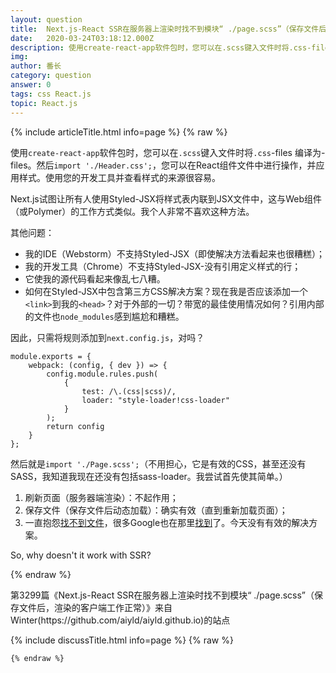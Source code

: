 ```yaml
---
layout: question
title:  Next.js-React SSR在服务器上渲染时找不到模块“ ./page.scss”（保存文件后，渲染的客户端工作正常）
date:   2020-03-24T03:18:12.000Z
description: 使用create-react-app软件包时，您可以在.scss键入文件时将.css-files 编译为-files。然后import './Header...
img: 
author: 番长
category: question
answer: 0
tags: css React.js
topic: React.js
---
```

<div class="article-root">
  <div class="article">
    {% include articleTitle.html info=page %}
    {% raw %}
    <div class="article-content"><p><font style="vertical-align: inherit;"><font style="vertical-align: inherit;">使用</font></font><code>create-react-app</code><font style="vertical-align: inherit;"><font style="vertical-align: inherit;">软件包时，您可以在</font></font><code>.scss</code><font style="vertical-align: inherit;"><font style="vertical-align: inherit;">键入文件时将</font></font><code>.css</code><font style="vertical-align: inherit;"><font style="vertical-align: inherit;">-files </font><font style="vertical-align: inherit;">编译为</font><font style="vertical-align: inherit;">-files。</font><font style="vertical-align: inherit;">然后</font></font><code>import './Header.css';</code><font style="vertical-align: inherit;"><font style="vertical-align: inherit;">，</font><font style="vertical-align: inherit;">您可以</font><font style="vertical-align: inherit;">在React组件文件中进行操作，并应用样式。</font><font style="vertical-align: inherit;">使用您的开发工具并查看样式的来源很容易。</font></font></p>

<p><font style="vertical-align: inherit;"><font style="vertical-align: inherit;">Next.js试图让所有人使用Styled-JSX将样式表内联到JSX文件中，这与Web组件（或Polymer）的工作方式类似。</font><font style="vertical-align: inherit;">我个人非常不喜欢这种方法。</font></font></p>

<p><font style="vertical-align: inherit;"><font style="vertical-align: inherit;">其他问题：</font></font></p>

<ul>
<li><font style="vertical-align: inherit;"><font style="vertical-align: inherit;">我的IDE（Webstorm）不支持Styled-JSX（即使解决方法看起来也很糟糕）；</font></font></li>
<li><font style="vertical-align: inherit;"><font style="vertical-align: inherit;">我的开发工具（Chrome）不支持Styled-JSX-没有引用定义样式的行；</font></font></li>
<li><font style="vertical-align: inherit;"><font style="vertical-align: inherit;">它使我的源代码看起来像乱七八糟。</font></font></li>
<li><font style="vertical-align: inherit;"><font style="vertical-align: inherit;">如何在Styled-JSX中包含第三方CSS解决方案？</font><font style="vertical-align: inherit;">现在我是否应该添加一个</font></font><code>&lt;link&gt;</code><font style="vertical-align: inherit;"><font style="vertical-align: inherit;">到我的</font></font><code>&lt;head&gt;</code><font style="vertical-align: inherit;"><font style="vertical-align: inherit;">？</font><font style="vertical-align: inherit;">对于外部的一切？</font><font style="vertical-align: inherit;">带宽的最佳使用情况如何？</font><font style="vertical-align: inherit;">引用内部的文件也</font></font><code>node_modules</code><font style="vertical-align: inherit;"><font style="vertical-align: inherit;">感到尴尬和糟糕。</font></font></li>
</ul>

<p><font style="vertical-align: inherit;"><font style="vertical-align: inherit;">因此，只需将规则添加到</font></font><code>next.config.js</code><font style="vertical-align: inherit;"><font style="vertical-align: inherit;">，对吗？</font></font></p>

<pre><code>module.exports = {<font></font>
    webpack: (config, { dev }) =&gt; {<font></font>
        config.module.rules.push(<font></font>
            {<font></font>
                test: /\.(css|scss)/,<font></font>
                loader: "style-loader!css-loader"<font></font>
            }<font></font>
        );<font></font>
        return config<font></font>
    }<font></font>
};<font></font>
</code></pre>

<p><font style="vertical-align: inherit;"><font style="vertical-align: inherit;">然后就是</font></font><code>import './Page.scss';</code><font style="vertical-align: inherit;"><font style="vertical-align: inherit;">（不用担心，它是有效的CSS，甚至还没有SASS，我知道我现在还没有包括sass-loader。我尝试首先使其简单。）</font></font></p>

<ol>
<li><font style="vertical-align: inherit;"><font style="vertical-align: inherit;">刷新页面（服务器端渲染）：不起作用；</font></font></li>
<li><font style="vertical-align: inherit;"><font style="vertical-align: inherit;">保存文件（保存文件后动态加载）：确实有效（直到重新加载页面）；</font></font></li>
<li><font style="vertical-align: inherit;"><font style="vertical-align: inherit;">一直抱怨</font></font><a href="https://www.google.co.uk/search?q=cannot+find+module+scss+webpack" rel="nofollow noreferrer"><font style="vertical-align: inherit;"><font style="vertical-align: inherit;">找不到文件</font></font></a><font style="vertical-align: inherit;"><font style="vertical-align: inherit;">，很多Google也在那里</font><a href="https://www.google.co.uk/search?q=cannot+find+module+scss+webpack" rel="nofollow noreferrer"><font style="vertical-align: inherit;">找到</font></a><font style="vertical-align: inherit;">了。</font><font style="vertical-align: inherit;">今天没有有效的解决方案。</font></font></li>
</ol>

<p>So, why doesn't it work with SSR?</p></div>
    {% endraw %}
  </div>
  <p class="winter_mark">第3299篇《Next.js-React SSR在服务器上渲染时找不到模块“ ./page.scss”（保存文件后，渲染的客户端工作正常）》来自Winter(https://github.com/aiyld/aiyld.github.io)的站点</p>
  <div class="discuss-wrapper">
    {% include discussTitle.html info=page %}
    {% raw %}
    
    {% endraw %}
  </div>
<div>
